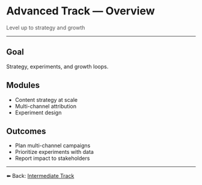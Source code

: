 # Advanced Track — Overview

<p style="color:#555;margin:0;">Level up to strategy and growth</p>
<hr/>

## Goal
Strategy, experiments, and growth loops.

## Modules
- Content strategy at scale
- Multi-channel attribution
- Experiment design

## Outcomes
- Plan multi-channel campaigns  
- Prioritize experiments with data  
- Report impact to stakeholders  

---

⬅️ Back: [Intermediate Track](./intermediate-overview.md)
